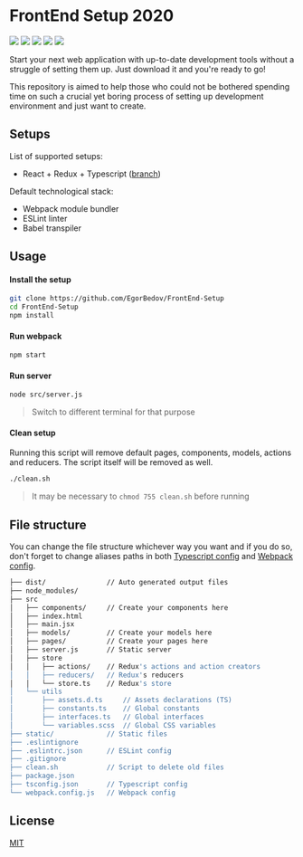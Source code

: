 # FrontEnd Setup 2020
![](https://img.shields.io/github/package-json/dependency-version/EgorBedov/FrontEnd-Setup/react?logo=react) ![](https://img.shields.io/github/package-json/dependency-version/EgorBedov/FrontEnd-Setup/redux?logo=redux) ![](https://img.shields.io/github/package-json/dependency-version/EgorBedov/FrontEnd-Setup/dev/typescript?logo=typescript)
![](https://img.shields.io/github/package-json/dependency-version/EgorBedov/FrontEnd-Setup/dev/webpack?logo=webpack) ![](https://img.shields.io/github/package-json/dependency-version/EgorBedov/FrontEnd-Setup/dev/eslint?logo=eslint)

Start your next web application with up-to-date development tools without a struggle of setting them up. Just download it and you're ready to go!

This repository is aimed to help those who could not be bothered spending time on such a crucial yet boring process of setting up development environment and just want to create.

## Setups
List of supported setups:
* React + Redux + Typescript ([branch](/../../tree/React-Redux-TS/))

Default technological stack:
* Webpack module bundler
* ESLint linter
* Babel transpiler

## Usage
#### Install the setup
```bash
git clone https://github.com/EgorBedov/FrontEnd-Setup
cd FrontEnd-Setup
npm install
```

#### Run webpack
```bash
npm start
```

#### Run server
```bash
node src/server.js
```
> Switch to different terminal for that purpose

#### Clean setup
Running this script will remove default pages, components, models, actions and reducers. The script itself will be removed as well.
```bash
./clean.sh
```
>It may be necessary to `chmod 755 clean.sh` before running

## File structure
You can change the file structure whichever way you want and if you do so, don't forget to change aliases paths in both [Typescript config](../blob/React-Redux-TS/tsconfig.json) and [Webpack config](../blob/React-Redux-TS/webpack.config.json).
```bash
├── dist/               // Auto generated output files
├── node_modules/
├── src
│   ├── components/     // Create your components here
│   ├── index.html
│   ├── main.jsx
│   ├── models/         // Create your models here
│   ├── pages/          // Create your pages here
│   ├── server.js       // Static server
│   ├── store
│   │   ├── actions/    // Redux's actions and action creators
│   │   ├── reducers/   // Redux's reducers
│   │   └── store.ts    // Redux's store
│   └── utils
│       ├── assets.d.ts     // Assets declarations (TS)
│       ├── constants.ts    // Global constants
│       ├── interfaces.ts   // Global interfaces
│       └── variables.scss  // Global CSS variables
├── static/             // Static files
├── .eslintignore
├── .eslintrc.json      // ESLint config
├── .gitignore
├── clean.sh            // Script to delete old files
├── package.json
├── tsconfig.json       // Typescript config
└── webpack.config.js   // Webpack config
```

## License
[MIT](LICENSE)
